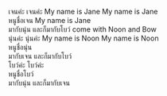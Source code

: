 เจนค่ะ เจนค่ะ My name is Jane My name is Jane  
หนูชื่อเจน My name is Jane  
มากับนุ่น และก็มากับโบว์ come with Noon and Bow  
นุ่นค่ะ นุ่นค่ะ My name is Noon My name is Noon  
หนูชื่อนุ่น  
มากับเจน และก็มากับโบว์  
โบว์ค่ะ โบว์ค่ะ  
หนูชื่อโบว์  
มากับนุ่น และก็มากับเจน  
